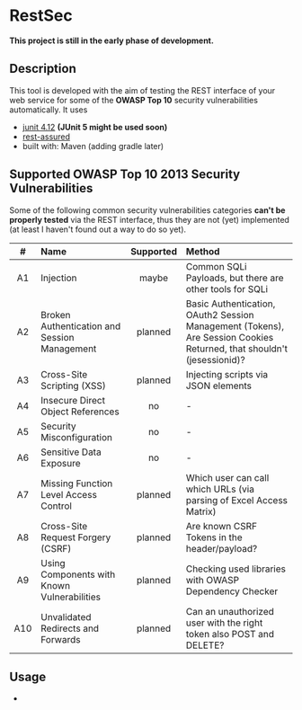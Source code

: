 # RestSec

__This project is still in the early phase of development.__

## Description

This tool is developed with the aim of testing the REST interface of your web service for some of the __OWASP Top 10__ security vulnerabilities automatically. It uses
- [junit 4.12](https://github.com/junit-team/junit4) __(JUnit 5 might be used soon)__
- [rest-assured](https://github.com/rest-assured/rest-assured)
- built with: Maven (adding gradle later)

## Supported OWASP Top 10 2013 Security Vulnerabilities

Some of the following common security vulnerabilities categories __can't be properly tested__ via the REST interface, thus they are not (yet) implemented (at least I haven't found out a way to do so yet).

| # | Name | Supported | Method |
|:---:|:---|:---:|:---|
|A1|Injection|maybe|Common SQLi Payloads, but there are other tools for SQLi|
|A2|Broken Authentication and Session Management|planned|Basic Authentication, OAuth2 Session Management (Tokens), Are Session Cookies Returned, that shouldn't (jesessionid)?|
|A3|Cross-Site Scripting (XSS)|planned|Injecting scripts via JSON elements|
|A4|Insecure Direct Object References|no|-|
|A5|Security Misconfiguration|no|-|
|A6|Sensitive Data Exposure|no|-|
|A7|Missing Function Level Access Control|planned|Which user can call which URLs (via parsing of Excel Access Matrix)
|A8|Cross-Site Request Forgery (CSRF)|planned|Are known CSRF Tokens in the header/payload?|
|A9|Using Components with Known Vulnerabilities|planned|Checking used libraries with OWASP Dependency Checker|
|A10|Unvalidated Redirects and Forwards|planned|Can an unauthorized user with the right token also POST and DELETE?|

## Usage

-
